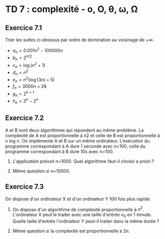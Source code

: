 # TD 7 : complexité - o, O, θ, ω, Ω

## Exercice 7.1

Trier les suites ci-dessous par ordre de domination au voisinage de +∞.

- $a_n = 0.001n^2 - 100000n$
- $b_n = 2^{n/2}$  
- $c_n = \log(n^2 + 1)$  
- $d_n = n^2$  
- $e_n = n^2 (\log(3n) + 5)$  
- $f_n = 3000n + 28$  
- $g_n = 2^{n+1}$  
- $h_n = 3^n - 2^n$  


## Exercice 7.2

A et B sont deux algorithmes qui répondent au même problème. La complexité de A est proportionnelle à n2 et celle de B est proportionnelle à n log n. On implémente A et B sur un même ordinateur. L'exécution du programme correspondant à A dure 1 seconde avec n=100, celle du programme correspondant à B dure 10s avec n=100. 

1. L'application prévoit n=1000. Quel algorithme faut-il choisir a priori ? 

2. Même question si n=10000.


## Exercice 7.3

On dispose d'un ordinateur X et d'un ordinateur Y 100 fois plus rapide.

1. On  dispose d'un algorithme de complexité proportionnelle à $n^2$. L'ordinateur X peut le traiter avec une taille d'entrée $n_0$ en 1 minute. Quelle taille d'entrée l'ordinateur Y peut-il traiter dans la même durée ?

2. Même question si la complexité est proportionnelle à 2n.
